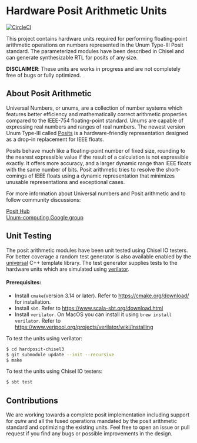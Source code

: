 # Hardware Posit Arithmetic Units
[![CircleCI](https://circleci.com/gh/arunkmv/hardposit-chisel3.svg?style=svg)](https://circleci.com/gh/arunkmv/hardposit-chisel3)

This project contains hardware units required for performing floating-point arithmetic operations on numbers represented in the Unum Type-III Posit standard. The parameterized modules have been described in Chisel and can generate synthesizable RTL for posits of any size.

**DISCLAIMER**: 
These units are works in progress and are not completely free of bugs or fully optimized.

## About Posit Arithmetic
Universal Numbers, or unums, are a collection of number systems which features better efficiency and mathematically correct arithmetic properties compared to the IEEE-754 floating-point standard. Unums are capable of expressing real numbers and ranges of real numbers. The newest version Unum Type-III called [Posits] is a hardware-friendly representation designed as a drop-in replacement for IEEE floats.

Posits behave much like a floating-point number of fixed size, rounding to the nearest expressible value if the result of a calculation is not expressible exactly. It offers more accuracy, and a larger dynamic range than IEEE floats with the same number of bits. Posit arithmetic tries to resolve the short-comings of IEEE floats using a dynamic representation that minimizes unusable representations and exceptional cases.

For more information about Universal numbers and Posit arithmetic and to follow community discussions:

[Posit Hub] \
[Unum-computing Google group]

## Unit Testing

The posit arithmetic modules have been unit tested using Chisel IO testers. For better coverage a random test generator is also available enabled by the [universal] C++ template library. The test generator supplies tests to the hardware units which are simulated using [verilator]. 

#### Prerequisites:

- Install ```cmake```(version 3.14 or later). Refer to https://cmake.org/download/ for installation.
- Install ```sbt```. Refer to https://www.scala-sbt.org/download.html
- Install ```verilator```. On MacOS you can install it using ```brew install verilator```. Refer to https://www.veripool.org/projects/verilator/wiki/Installing


To test the units using verilator:
```sh
$ cd hardposit-chisel3
$ git submodule update --init --recursive
$ make
```

To test the units using Chisel IO testers:

```sh
$ sbt test
```

##  Contributions
We are working towards a complete posit implementation including support for *quire* and all the fused operations mandated by the posit arithmetic standard and optimizing the existing units. Feel free to open an issue or pull request if you find any bugs or possible improvements in the design.

[Posit Hub]: <https://posithub.org/>
[Posits]: <https://posithub.org/docs/Posits4.pdf>
[Unum-computing Google group]: <https://groups.google.com/forum/#!forum/unum-computing>
[universal]: <https://github.com/stillwater-sc/universal>
[cmake]: <https://cmake.org/>
[verilator]: <https://www.veripool.org/wiki/verilator>


